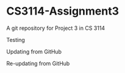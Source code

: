 # CS3114-Assignment3

A git repository for Project 3 in CS 3114

Testing

Updating from GitHub

Re-updating from GitHub
